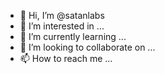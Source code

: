 - 👋 Hi, I’m @satanlabs
- 👀 I’m interested in ...
- 🌱 I’m currently learning ...
- 💞️ I’m looking to collaborate on ...
- 📫 How to reach me ...

<!---
satanlabs/satanlabs is a ✨ special ✨ repository because its `README.md` (this file) appears on your GitHub profile.
You can click the Preview link to take a look at your changes.
--->
